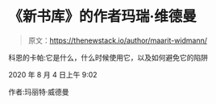 # 《新书库》的作者玛瑞·维德曼

> 原文：<https://thenewstack.io/author/maarit-widmann/>

科恩的卡帕:它是什么，什么时候使用它，以及如何避免它的陷阱

2020 年 8 月 4 日上午 9:02

作者:玛丽特·威德曼